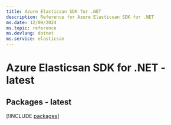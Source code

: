 ```yaml
---
title: Azure Elasticsan SDK for .NET
description: Reference for Azure Elasticsan SDK for .NET
ms.date: 12/09/2024
ms.topic: reference
ms.devlang: dotnet
ms.service: elasticsan
---
```

# Azure Elasticsan SDK for .NET - latest
## Packages - latest
[!INCLUDE [packages](elasticsan-index.md)]